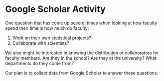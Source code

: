 Google Scholar Activity
=======================

One question that has come up several times when looking at how faculty spend their time is how much do faculty:

1. Work on their own statistical projects?
2. Collaborate with scientists?

We also might be interested in knowing the distribution of collaborators for faculty members. Are they in the school? Are they at the university? What departments do they come from? 

Our plan is to collect data from Google Scholar to answer these questions. 